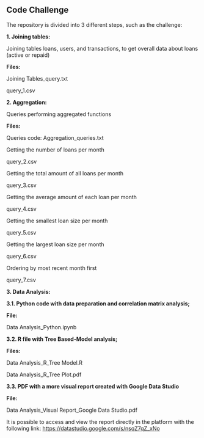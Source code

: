 ## Code Challenge

The repository is divided into 3 different steps, such as the challenge:

<strong> 1. Joining tables: </strong>

Joining tables loans, users, and transactions, to get overall data about loans (active or repaid)

<strong> Files: </strong>

Joining Tables_query.txt

query_1.csv


<strong> 2. Aggregation: </strong>

Queries performing aggregated functions

<strong> Files: </strong>

Queries code: Aggregation_queries.txt

Getting the number of loans per month

query_2.csv

Getting the total amount of all loans per month

query_3.csv

Getting the average amount of each loan per month

query_4.csv

Getting the smallest loan size per month

query_5.csv

Getting the largest loan size per month

query_6.csv

Ordering by most recent month first

query_7.csv


<strong> 3. Data Analysis: </strong>

<strong> 3.1. Python code with data preparation and correlation matrix analysis;

File: </strong> 

Data Analysis_Python.ipynb

<strong> 3.2. R file with Tree Based-Model analysis;

Files: </strong>

Data Analysis_R_Tree Model.R 

Data Analysis_R_Tree Plot.pdf

<strong> 3.3. PDF with a more visual report created with Google Data Studio 

File: </strong>

Data Analysis_Visual Report_Google Data Studio.pdf

It is possible to access and view the report directly in the platform with the following link: https://datastudio.google.com/s/nsqZ7qZ_xNo
